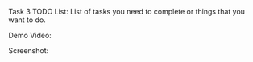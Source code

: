 Task 3
TODO List: List of tasks you need to complete or things that you want to do.

Demo Video:


Screenshot:
